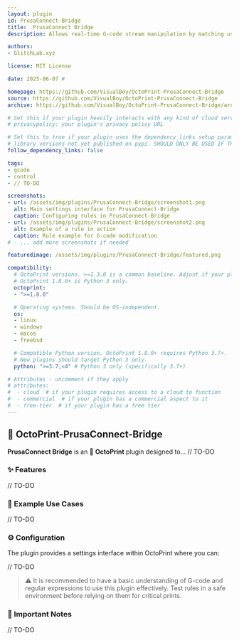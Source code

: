 ```yaml
---
layout: plugin
id: PrusaConnect-Bridge
title:  PrusaConnect Bridge
description: Allows real-time G-code stream manipulation by matching user-defined patterns (e.g., regex) against outgoing commands to conditionally modify, skip, or inject G-code.

authors:
- GlitchLab.xyz

license: MIT License

date: 2025-06-07 #

homepage: https://github.com/VisualBoy/OctoPrint-PrusaConnect-Bridge
source: https://github.com/VisualBoy/OctoPrint-PrusaConnect-Bridge
archive: https://github.com/VisualBoy/OctoPrint-PrusaConnect-Bridge/archive/main.zip

# Set this if your plugin heavily interacts with any kind of cloud services.
# privacypolicy: your plugin's privacy policy URL

# Set this to true if your plugin uses the dependency_links setup parameter to include
# library versions not yet published on pypi. SHOULD ONLY BE USED IF THERE IS NO OTHER OPTION!
follow_dependency_links: false

tags:
- gcode
- control
- // TO-DO

screenshots:
- url: /assets/img/plugins/PrusaConnect-Bridge/screenshot1.png
  alt: Main settings interface for PrusaConnect-Bridge
  caption: Configuring rules in PrusaConnect-Bridge
- url: /assets/img/plugins/PrusaConnect-Bridge/screenshot2.png
  alt: Example of a rule in action
  caption: Rule example for G-code modification
# - ... add more screenshots if needed

featuredimage: /assets/img/plugins/PrusaConnect-Bridge/featured.png

compatibility:
  # OctoPrint versions. >=1.3.0 is a common baseline. Adjust if your plugin needs newer features.
  # OctoPrint 1.8.0+ is Python 3 only.
  octoprint:
  - ">=1.8.0"

  # Operating systems. Should be OS-independent.
  os:
  - linux
  - windows
  - macos
  - freebsd

  # Compatible Python version. OctoPrint 1.8.0+ requires Python 3.7+.
  # New plugins should target Python 3 only.
  python: ">=3.7,<4" # Python 3 only (specifically 3.7+)

# Attributes - uncomment if they apply
# attributes:
#  - cloud  # if your plugin requires access to a cloud to function
#  - commercial  # if your plugin has a commercial aspect to it
#  - free-tier  # if your plugin has a free tier
---
```


## 🔧 OctoPrint-PrusaConnect-Bridge

**PrusaConnect Bridge** is an 🐙 **OctoPrint** plugin designed to... // TO-DO

### ✨ Features

// TO-DO


### 🧪 Example Use Cases

// TO-DO

### ⚙️ Configuration

The plugin provides a settings interface within OctoPrint where you can:

// TO-DO

> ⚠️ It is recommended to have a basic understanding of G-code and regular expressions to use this plugin effectively. Test rules in a safe environment before relying on them for critical prints.

### 📌 Important Notes

// TO-DO
